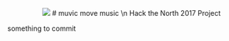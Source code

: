 <p align = "center">
<img src="http://www198.lunapic.com/editor/working/150555764556733?978257898>"
</p>
# muvic
move music \n
Hack the North 2017 Project

something to commit
